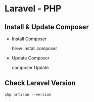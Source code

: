 # Laravel - PHP
## Install & Update Composer 
- Install Composer


    brew install composer


- Update Composer


    composer Update


## Check Laravel Version
  
  
    php artisan --version


## 

